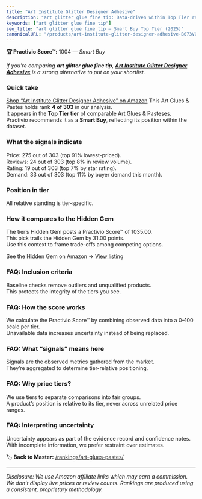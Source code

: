 ```yaml
---
title: "Art Institute Glitter Designer Adhesive"
description: "art glitter glue fine tip: Data-driven within Top Tier ranking using the Practivio Score™. Positioned by quality, value, demand, findability, momentum."
keywords: ["art glitter glue fine tip"]
seo_title: "art glitter glue fine tip — Smart Buy Top Tier (2025)"
canonicalURL: "/products/art-institute-glitter-designer-adhesive-B073VQQW2P/"
---
```


**🏆 Practivio Score™:** 1004 — _Smart Buy_


*If you're comparing **art glitter glue fine tip**, **[Art Institute Glitter Designer Adhesive](https://www.amazon.com/dp/B073VQQW2P?tag=practivio-20)** is a strong alternative to put on your shortlist.*
### Quick take
[Shop “Art Institute Glitter Designer Adhesive” on Amazon](https://www.amazon.com/dp/B073VQQW2P?tag=practivio-20)
This Art Glues & Pastes holds rank **4 of 303** in our analysis.  
It appears in the **Top Tier tier** of comparable Art Glues & Pasteses.  
Practivio recommends it as a **Smart Buy**, reflecting its position within the dataset.

### What the signals indicate
Price: 275 out of 303 (top 91% lowest-priced).  
Reviews: 24 out of 303 (top 8% in review volume).  
Rating: 19 out of 303 (top 7% by star rating).  
Demand: 33 out of 303 (top 11% by buyer demand this month).

### Position in tier
All relative standing is tier-specific.

### How it compares to the Hidden Gem
The tier’s Hidden Gem posts a Practivio Score™ of 1035.00.  
This pick trails the Hidden Gem by 31.00 points.  
Use this context to frame trade-offs among competing options.  

See the Hidden Gem on Amazon → [View listing](https://www.amazon.com/dp/B071JPD9M3?tag=practivio-20)

### FAQ: Inclusion criteria
Baseline checks remove outliers and unqualified products.  
This protects the integrity of the tiers you see.

### FAQ: How the score works
We calculate the Practivio Score™ by combining observed data into a 0–100 scale per tier.  
Unavailable data increases uncertainty instead of being replaced.

### FAQ: What “signals” means here
Signals are the observed metrics gathered from the market.  
They’re aggregated to determine tier-relative positioning.

### FAQ: Why price tiers?
We use tiers to separate comparisons into fair groups.  
A product’s position is relative to its tier, never across unrelated price ranges.

### FAQ: Interpreting uncertainty
Uncertainty appears as part of the evidence record and confidence notes.  
With incomplete information, we prefer restraint over estimates.


🏷️ **Back to Master:** [/rankings/art-glues-pastes/](/rankings/art-glues-pastes/)

---
_Disclosure: We use Amazon affiliate links which may earn a commission. We don’t display live prices or review counts. Rankings are produced using a consistent, proprietary methodology._
